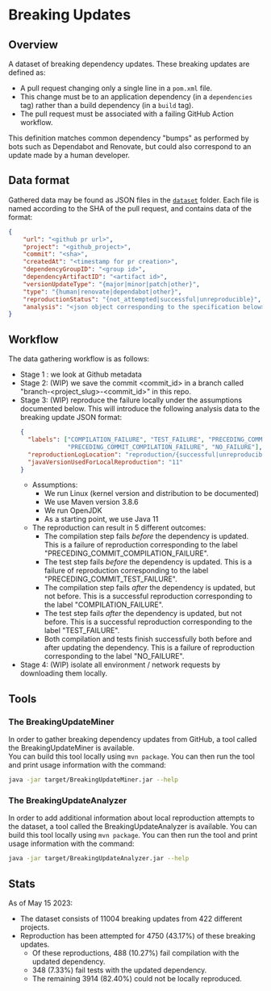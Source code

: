 # Breaking Updates

## Overview 
A dataset of breaking dependency updates. 
These breaking updates are defined as:
* A pull request changing only a single line in a `pom.xml` file.
* This change must be to an application dependency (in a `dependencies` tag)
  rather than a build dependency (in a `build` tag).
* The pull request must be associated with a failing GitHub Action workflow.

This definition matches common dependency "bumps" as performed by bots such as 
Dependabot and Renovate, but could also correspond to an update made by a human developer.

## Data format 
Gathered data may be found as JSON files in the [`dataset`](/dataset) folder.
Each file is named according to the SHA of the pull request, and contains data of
the format:
```json
{
    "url": "<github pr url>",
    "project": "<github_project>",
    "commit": "<sha>",
    "createdAt": "<timestamp for pr creation>",
    "dependencyGroupID": "<group id>",
    "dependencyArtifactID": "<artifact id>",
    "versionUpdateType": "{major|minor|patch|other}",
    "type": "{human|renovate|dependabot|other}",
    "reproductionStatus": "{not_attempted|successful|unreproducible}",
    "analysis": "<json object corresponding to the specification below>"
}
```

## Workflow
The data gathering workflow is as follows: 
* Stage 1 : we look at Github metadata
* Stage 2: (WIP) we save the commit <commit_id> in a branch called "branch-<project_slug>-<commit_id>" in this repo. 
* Stage 3: (WIP) reproduce the failure locally under the assumptions documented below. This will introduce the following analysis 
  data to the breaking update JSON format:
  ```json
  {
    "labels": ["COMPILATION_FAILURE", "TEST_FAILURE", "PRECEDING_COMMIT_COMPILATION_FAILURE", 
               "PRECEDING_COMMIT_COMPILATION_FAILURE", "NO_FAILURE"], 
    "reproductionLogLocation": "reproduction/{successful|unreproducible}/<sha>.log",
    "javaVersionUsedForLocalReproduction": "11"
  }
  ```
  * Assumptions:
    * We run Linux (kernel version and distribution to be documented)
    * We use Maven version 3.8.6
    * We run OpenJDK
    * As a starting point, we use Java 11
  * The reproduction can result in 5 different outcomes:
    * The compilation step fails _before_ the dependency is updated. 
      This is a failure of reproduction corresponding to the label "PRECEDING_COMMIT_COMPILATION_FAILURE".
    * The test step fails _before_ the dependency is updated.
      This is a failure of reproduction corresponding to the label "PRECEDING_COMMIT_TEST_FAILURE".
    * The compilation step fails _after_ the dependency is updated, but not before.
      This is a successful reproduction corresponding to the label "COMPILATION_FAILURE".
    * The test step fails _after_ the dependency is updated, but not before.
      This is a successful reproduction corresponding to the label "TEST_FAILURE".
    * Both compilation and tests finish successfully both before and after updating the dependency.
      This is a failure of reproduction corresponding to the label "NO_FAILURE".
* Stage 4: (WIP) isolate all environment / network requests by downloading them locally.

## Tools

### The BreakingUpdateMiner
In order to gather breaking dependency updates from GitHub, a tool called the 
BreakingUpdateMiner is available.  
You can build this tool locally using `mvn package`.
You can then run the tool and print usage information with the command:
```bash
java -jar target/BreakingUpdateMiner.jar --help 
```

### The BreakingUpdateAnalyzer
In order to add additional information about local reproduction attempts to the dataset,
a tool called the BreakingUpdateAnalyzer is available.
You can build this tool locally using `mvn package`.
You can then run the tool and print usage information with the command:
```bash
java -jar target/BreakingUpdateAnalyzer.jar --help 
```

## Stats
As of May 15 2023:
  * The dataset consists of 11004 breaking updates from 422 different projects.
  * Reproduction has been attempted for   4750 (43.17%)   of these breaking updates.
    - Of these reproductions, 488     (10.27%) fail compilation with     the updated dependency.
    - 348 (7.33%)     fail tests with the updated dependency.
    - The remaining 3914 (82.40%)     could not be locally reproduced.
